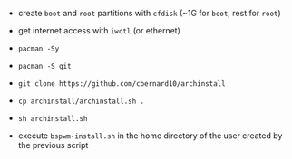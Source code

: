 - create `boot` and `root` partitions with `cfdisk` (~1G for `boot`, rest for `root`)
- get internet access with `iwctl` (or ethernet)
- `pacman -Sy`
- `pacman -S git`
- `git clone https://github.com/cbernard10/archinstall`
- `cp archinstall/archinstall.sh .`
- `sh archinstall.sh`

- execute `bspwm-install.sh` in the home directory of the user created by the previous script
